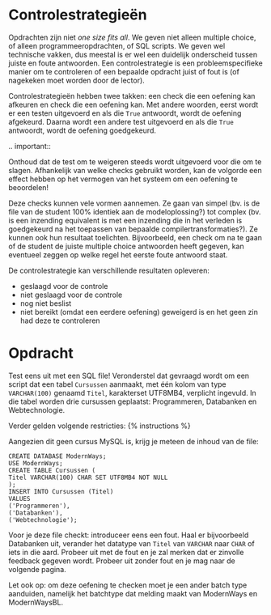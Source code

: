 # Controlestrategieën

Opdrachten zijn niet *one size fits all*. We geven niet alleen multiple choice, of alleen programmeeropdrachten, of SQL scripts. We geven wel technische vakken, dus meestal is er wel een duidelijk onderscheid tussen juiste en foute antwoorden. Een controlestrategie is een probleemspecifieke manier om te controleren of een bepaalde opdracht juist of fout is (of nagekeken moet worden door de lector).

Controlestrategieën hebben twee takken: een check die een oefening kan afkeuren en check die een oefening kan. Met andere woorden, eerst wordt er een testen uitgevoerd en als die `True` antwoordt, wordt de oefening afgekeurd. Daarna wordt een andere test uitgevoerd en als die `True` antwoordt, wordt de oefening goedgekeurd.

.. important::

   Onthoud dat de test om te weigeren steeds wordt uitgevoerd voor die om te slagen. Afhankelijk van welke checks gebruikt worden, kan de volgorde een effect hebben op het vermogen van het systeem om een oefening te beoordelen!

Deze checks kunnen vele vormen aannemen. Ze gaan van simpel (bv. is de file van de student 100% identiek aan de modeloplossing?) tot complex (bv. is een inzending equivalent is met een inzending die in het verleden is goedgekeurd na het toepassen van bepaalde compilertransformaties?). Ze kunnen ook hun resultaat toelichten. Bijvoorbeeld, een check om na te gaan of de student de juiste multiple choice antwoorden heeft gegeven, kan eventueel zeggen op welke regel het eerste foute antwoord staat.

De controlestrategie kan verschillende resultaten opleveren:

* geslaagd voor de controle
* niet geslaagd voor de controle
* nog niet beslist
* niet bereikt (omdat een eerdere oefening) geweigerd is en het geen zin had deze te controleren

# Opdracht

Test eens uit met een SQL file! Veronderstel dat gevraagd wordt om een script dat een tabel `Cursussen` aanmaakt, met één kolom van type `VARCHAR(100)` genaamd `Titel`, karakterset UTF8MB4, verplicht ingevuld. In die tabel worden drie cursussen geplaatst: Programmeren, Databanken en Webtechnologie.

Verder gelden volgende restricties:
{% instructions %}

Aangezien dit geen cursus MySQL is, krijg je meteen de inhoud van de file:

```
CREATE DATABASE ModernWays;
USE ModernWays;
CREATE TABLE Cursussen (
Titel VARCHAR(100) CHAR SET UTF8MB4 NOT NULL
);
INSERT INTO Cursussen (Titel)
VALUES
('Programmeren'),
('Databanken'),
('Webtechnologie');
```

Voor je deze file checkt: introduceer eens een fout. Haal er bijvoorbeeld Databanken uit, verander het datatype van `Titel` van `VARCHAR` naar `CHAR` of iets in die aard. Probeer uit met de fout en je zal merken dat er zinvolle feedback gegeven wordt. Probeer uit zonder fout en je mag naar de volgende pagina.

Let ook op: om deze oefening te checken moet je een ander batch type aanduiden, namelijk het batchtype dat melding maakt van ModernWays en ModernWaysBL.
